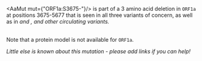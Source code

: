 <AaMut mut={"ORF1a:S3675-"}/> is part of a 3 amino acid deletion in <code>ORF1a</code> at positions 3675-5677 that is seen in all three variants of concern, as well as in <Var name="20A/S:484K"/> and <Var name="20C/S:484K"/>, and other circulating variants.
<br/><br/>

Note that a protein model is not available for <code>ORF1a</code>.

_Little else is known about this mutation - please add links if you can help!_
